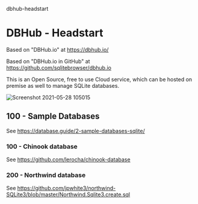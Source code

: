 dbhub-headstart
# DBHub - Headstart

Based on "DBHub.io" at https://dbhub.io/

Based on "DBHub.io in GitHub" at https://github.com/sqlitebrowser/dbhub.io

This is an Open Source, free to use Cloud service, which can be hosted on premise as well to manage SQLite databases.

![Screenshot 2021-05-28 105015](https://user-images.githubusercontent.com/12828104/119957695-988e4580-bfa2-11eb-8cd2-86cbe09e7676.png)

## 100 - Sample Databases

See https://database.guide/2-sample-databases-sqlite/

### 100 - Chinook database

See https://github.com/lerocha/chinook-database

### 200 - Northwind database

See https://github.com/jpwhite3/northwind-SQLite3/blob/master/Northwind.Sqlite3.create.sql
